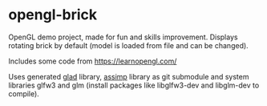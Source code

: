 # opengl-brick

OpenGL demo project, made for fun and skills improvement.
Displays rotating brick by default (model is loaded from file and can be changed).

Includes some code from https://learnopengl.com/

Uses generated [glad](https://glad.dav1d.de/) library, [assimp](https://github.com/assimp/assimp) library as git submodule
and system libraries glfw3 and glm (install packages like libglfw3-dev and libglm-dev to compile).

